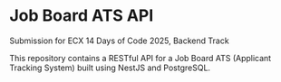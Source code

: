 # Job Board ATS API

Submission for ECX 14 Days of Code 2025, Backend Track

This repository contains a RESTful API for a Job Board ATS (Applicant Tracking System) built using NestJS and PostgreSQL.
